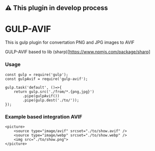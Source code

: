 ## ⚠️ This plugin in develop process

# GULP-AVIF

This is gulp plugin for convertation PNG and JPG images to AVIF

GULP-AVIF based to lib (sharp)[https://www.npmjs.com/package/sharp]

### Usage

```
const gulp = require('gulp');
const gulpAvif = require('gulp-avif');

gulp.task('default', ()=>{
    return gulp.src('./from/*.{png,jpg}')
        .pipe(gulpAvif())
        .pipe(gulp.dest('./to/'));
});
```

### Example based integration AVIF

```
<picture>
    <source type="image/avif" srcset="./to/show.avif" />
    <source type="image/webp" srcset="./to/show.webp" />
    <img src="./to/show.png">
</picture>
```